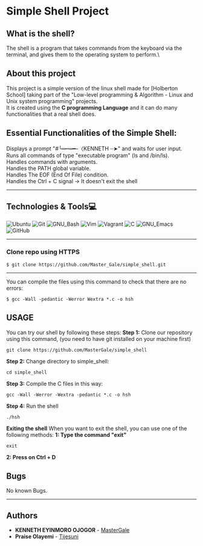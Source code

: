 # Simple Shell Project

## What is the shell?
The shell is a program that takes commands from the keyboard via the terminal, and gives them to the operating system to perform.\

## About this project
This project is a simple version of the linux shell made for [Holberton School] taking part of the "Low-level programming & Algorithm - Linux and Unix system programming" projects.\
It is created using the **C programming Language** and it can do many functionalities that a real shell does.

## Essential Functionalities of the Simple Shell:
 Displays a prompt "#╰═┅═━–〈KENNETH ┈➤" and waits for user input.\
 Runs all commands of type "executable program" (ls and /bin/ls).\
 Handles commands with arguments.\
 Handles the PATH global variable.\
 Handles The EOF (End Of File) condition.\
 Handles the Ctrl + C signal -> It doesn't exit the shell

****
## Technologies & Tools:computer:

![Ubuntu](https://img.shields.io/badge/≡-Ubuntu-E95420?&style=flat-square&logo=Ubuntu&labelColor=282828)
![Git](https://img.shields.io/badge/≡-Git-F05032?logo=git&style=flat-square&labelColor=282828)
![GNU_Bash](https://img.shields.io/badge/≡-GNU_Bash-4EAA25?logo=GNU-Bash&style=flat-square&labelColor=282828)
![Vim](https://img.shields.io/badge/≡-Vim-019733?logo=Vim&style=flat-square&logoColor=019733&labelColor=282828)
![Vagrant](https://img.shields.io/badge/≡-Vagrant-1563FF?logo=Vagrant&style=flat-square&logoColor=1563FF&labelColor=282828)
![C](https://img.shields.io/badge/≡-C-A8B9CC?logo=C&style=flat-square&labelColor=282828)
![GNU_Emacs](https://img.shields.io/badge/≡-GNU_Emacs-7F5AB6?logo=GNU-Emacs&style=flat-square&labelColor=282828)
![GitHub](https://img.shields.io/badge/≡-GitHub-181717?logo=GitHub&style=flat-square&labelColor=282828)

---

### Clone repo using HTTPS
```
$ git clone https://github.com/Master_Gale/simple_shell.git

```
---

You can compile the files using this command to check that there are no errors:

```
$ gcc -Wall -pedantic -Werror Wextra *.c -o hsh

```
## USAGE
You can try our shell by following these steps:
 **Step 1:** Clone our repository using this command, (you need to have git installed on your machine first)
````
git clone https://github.com/MasterGale/simple_shell
````
 **Step 2:** Change directory to simple_shell:
````
cd simple_shell
````
 **Step 3:** Compile the C files in this way:
````
gcc -Wall -Werror -Wextra -pedantic *.c -o hsh
````
 **Step 4:** Run the shell
````
./hsh
````
**Exiting the shell**
When you want to exit the shell, you can use one of the following methods:
 **1: Type the command "exit"**
````
exit
````
 **2: Press on Ctrl + D**

## Bugs
No known Bugs.

----
## Authors
  * **KENNETH EYINMORO OJOGOR** - [MasterGale](https://github.com/MasterGale)
  * **Praise Olayemi** - [Tijesuni](https://github.com/Tijesuni)
